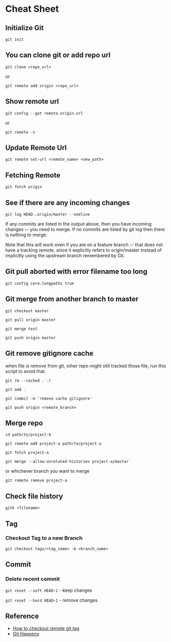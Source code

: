 # Cheat Sheet

## Initialize Git

`git init`

## You can clone git or add repo url

`git clone <repo_url>`

or

`git remote add origin <repo_url>`

## Show remote url

`git config --get remote.origin.url`

or

`git remote -v`

## Update Remote Url

`git remote set-url <remote_name> <new_path>`

## Fetching Remote

`git fetch origin`

## See if there are any incoming changes

`git log HEAD..origin/master --oneline`

If any commits are listed in the output above, then you have incoming changes -- you need to merge. If no commits are listed by git log then there is nothing to merge.

Note that this will work even if you are on a feature branch -- that does not have a tracking remote, since it explicitly refers to origin/master instead of implicitly using the upstream branch remembered by Git.

## Git pull aborted with error filename too long

`git config core.longpaths true`

## Git merge from another branch to master

`git checkout master`

`git pull origin master`

`git merge test`

`git push origin master`

## Git remove gitignore cache

when file is remove from git, other repo might still tracked those file, run this script to avoid that.

`git rm --cached . -r`

`git add .`

`git commit -m 'remove cache gitignore'`

`git push origin <remote_branch>`

## Merge repo

`cd path/to/project-b`

`git remote add project-a path/to/project-a`

`git fetch project-a`

`git merge --allow-unrelated-histories project-a/master`

or whichever branch you want to merge

`git remote remove project-a`

## Check file history

`gitk <filename>`

## Tag

### Checkout Tag to a new Branch

`git checkout tags/<tag_name> -b <branch_name>`

## Commit

### Delete recent commit

`git reset --soft HEAD~1` - keep changes

`git reset --hard HEAD~1` - remove changes

## Reference

* [How to checkout remote git tag](https://stackoverflow.com/questions/35979642/how-to-checkout-remote-git-tag)
* [Git Happens](https://about.gitlab.com/2018/08/08/git-happens/)